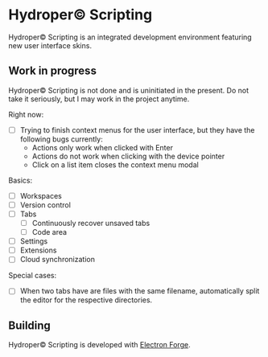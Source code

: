 # Hydroper© Scripting

Hydroper© Scripting is an integrated development environment featuring new user interface skins.

## Work in progress

Hydroper© Scripting is not done and is uninitiated in the present. Do not take it seriously, but I may work in the project anytime.

Right now:

* [ ] Trying to finish context menus for the user interface, but they have the following bugs currently:
  * Actions only work when clicked with Enter
  * Actions do not work when clicking with the device pointer
  * Click on a list item closes the context menu modal

Basics:

* [ ] Workspaces
* [ ] Version control
* [ ] Tabs
  * [ ] Continuously recover unsaved tabs
  * [ ] Code area
* [ ] Settings
* [ ] Extensions
* [ ] Cloud synchronization

Special cases:

* [ ] When two tabs have are files with the same filename, automatically split the editor for the respective directories.

## Building

Hydroper© Scripting is developed with [Electron Forge](https://electronforge.io).